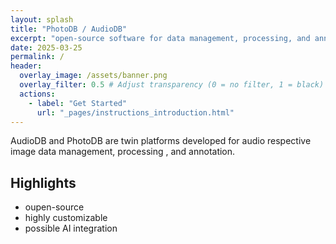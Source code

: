 ```yaml
---
layout: splash
title: "PhotoDB / AudioDB"
excerpt: "open-source software for data management, processing, and annotation"
date: 2025-03-25
permalink: /
header:
  overlay_image: /assets/banner.png
  overlay_filter: 0.5 # Adjust transparency (0 = no filter, 1 = black)
  actions:
    - label: "Get Started"
      url: "_pages/instructions_introduction.html"
---
```


AudioDB and PhotoDB are twin platforms developed for audio respective image data management, processing , and annotation. 

## Highlights

* oupen-source
* highly customizable
* possible AI integration